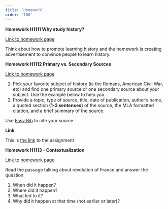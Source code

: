 ```yaml
---
title: 'Homework'
order: '100'
---
```


**Homework H1111 Why study history?**

[Link to homework page](https://brewster.instructure.com/courses/812/assignments/14531)

Think about how to promote learning history and the homework is creating advertisement to convince people to learn history.

**Homework H1112 Primary vs. Secondary Sources**

[Link to homework page](https://brewster.instructure.com/courses/812/assignments/14532)

1. Pick your favorite subject of history (ie the Romans, American Civil War, etc) and find one primary source or one secondary source about your subject. Use the example below to help you.
2. Provide a topic, type of source, title, date of publication, author’s name, a quoted section **(1-3 sentences)** of the source, the MLA formatted citation, and a brief summary of the source.

Use [Easy Bib](https://www.easybib.com/) to cite your source

**Link**

This is [the link](https://docs.google.com/document/d/1gz51wJZdfMnDeDSj1mYOYZE5u1osexgInWwbOej2fY8/edit) to the assignment

**Homework H1113 - Contextualization**

[Link to homework page](https://brewster.instructure.com/courses/812/assignments/14533)

Read the passage talking about revolution of France and answer the question

1. When did it happen?
2. Where did it happen?
3. What led to it?
4. Why did it happen at that time (not earlier or later)?

